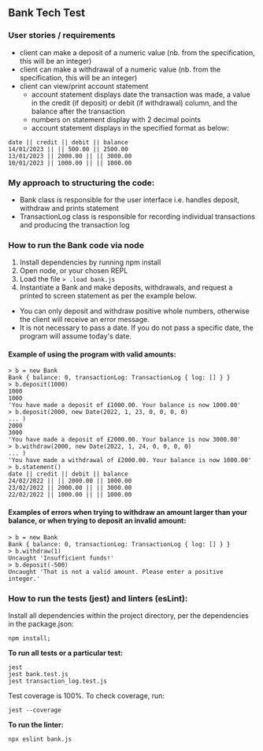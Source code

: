 ## Bank Tech Test

### User stories / requirements

* client can make a deposit of a numeric value (nb. from the specification, this will be an integer)
* client can make a withdrawal of a numeric value (nb. from the specification, this will be an integer)
* client can view/print account statement 
  * account statement displays date the transaction was made, a value in the credit (if deposit) or debit (if withdrawal) column, and the balance after the transaction
  * numbers on statement display with 2 decimal points 
  * account statement displays in the specified format as below:
```
date || credit || debit || balance
14/01/2023 || || 500.00 || 2500.00
13/01/2023 || 2000.00 || || 3000.00
10/01/2023 || 1000.00 || || 1000.00
```
### My approach to structuring the code: 
* Bank class is responsible for the user interface i.e. handles deposit, withdraw and prints statement
* TransactionLog class is responsible for recording individual transactions and producing the transaction log 

### How to run the Bank code via node
1. Install dependencies by running npm install
2. Open node, or your chosen REPL
3. Load the file
``` > .load bank.js ```
4. Instantiate a Bank and make deposits, withdrawals, and request a printed to screen statement as per the example below.
  * You can only deposit and withdraw positive whole numbers, otherwise the client will receive an error message.
  * It is not necessary to pass a date. If you do not pass a specific date, the program will assume today's date.

#### Example of using the program with valid amounts:
``` 
> b = new Bank
Bank { balance: 0, transactionLog: TransactionLog { log: [] } }
> b.deposit(1000)
1000
1000
'You have made a deposit of £1000.00. Your balance is now 1000.00'
> b.deposit(2000, new Date(2022, 1, 23, 0, 0, 0, 0)
... )
2000
3000
'You have made a deposit of £2000.00. Your balance is now 3000.00'
> b.withdraw(2000, new Date(2022, 1, 24, 0, 0, 0, 0)
... )
'You have made a withdrawal of £2000.00. Your balance is now 1000.00'
> b.statement()
date || credit || debit || balance
24/02/2022 || || 2000.00 || 1000.00
23/02/2022 || 2000.00 || || 3000.00
22/02/2022 || 1000.00 || || 1000.00
```
#### Examples of errors when trying to withdraw an amount larger than your balance, or when trying to deposit an invalid amount: 
```
> b = new Bank
Bank { balance: 0, transactionLog: TransactionLog { log: [] } }
> b.withdraw(1)
Uncaught 'Insufficient funds!'
> b.deposit(-500)
Uncaught 'That is not a valid amount. Please enter a positive integer.'
 ```


### How to run the tests (jest) and linters (esLint): 
Install all dependencies within the project directory, per the dependencies in the package.json: 
```
npm install;
```
**To run all tests or a particular test:** 
``` 
jest
jest bank.test.js
jest transaction_log.test.js
```
Test coverage is 100%. To check coverage, run: 
``` 
jest --coverage
```
**To run the linter:** 
```
npx eslint bank.js

```